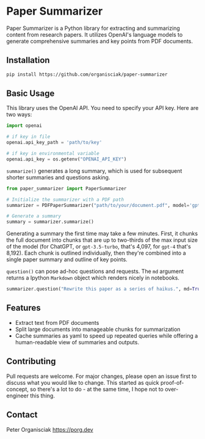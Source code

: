 # Paper Summarizer

Paper Summarizer is a Python library for extracting and summarizing content from research papers. It utilizes OpenAI's language models to generate comprehensive summaries and key points from PDF documents.

## Installation

```bash
pip install https://github.com/organisciak/paper-summarizer
```

## Basic Usage

This library uses the OpenAI API. You need to specify your API key. Here are two ways:

```python
import openai

# if key in file
openai.api_key_path = 'path/to/key'

# if key in environmental variable
openai.api_key = os.getenv("OPENAI_API_KEY")
```

`summarize()` generates a long summary, which is used for subsequent shorter summaries and questions asking.

```python
from paper_summarizer import PaperSummarizer

# Initialize the summarizer with a PDF path
summarizer = PDFPaperSummarizer("path/to/your/document.pdf", model='gpt-3.5-turbo')

# Generate a summary
summary = summarizer.summarize()
```

Generating a summary the first time may take a few minutes. First, it chunks the full document into chunks that are up to two-thirds of the max input size of the model (for ChatGPT, or `gpt-3.5-turbo`, that's 4,097, for `gpt-4` that's 8,192). Each chunk is outlined individually, then they're combined into a single paper summary and outline of key points.


`question()` can pose ad-hoc questions and requests. The `md` argument returns a Ipython `Markdown` object which renders nicely in notebooks.

```python
summarizer.question("Rewrite this paper as a series of haikus.", md=True)
```

## Features
- Extract text from PDF documents
- Split large documents into manageable chunks for summarization
- Cache summaries as yaml to speed up repeated queries while offering a human-readable view of summaries and outputs.

## Contributing
Pull requests are welcome. For major changes, please open an issue first to discuss what you would like to change. This started as quick proof-of-concept, so there's a lot to do - at the same time, I hope not to over-engineer this thing.

## Contact

Peter Organisciak <https://porg.dev>
